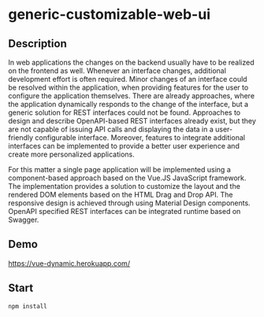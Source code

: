 # generic-customizable-web-ui

## Description

In web applications the changes on the backend usually have to be realized on the frontend as well. Whenever an interface changes, additional development effort is often required. Minor changes of an interface could be resolved within the application, when providing features for the user to configure the application themselves. There are already approaches, where the application dynamically responds to the change of the interface, but a generic solution for REST interfaces could not be found. Approaches to design and describe OpenAPI-based REST interfaces already exist, but they are not capable of issuing API calls and displaying the data in a user-friendly configurable interface. Moreover, features to integrate additional interfaces can be implemented to provide a better user experience and create more personalized applications.

For this matter a single page application will be implemented using a component-based approach based on the Vue.JS JavaScript framework. The implementation provides a solution to customize the layout and the rendered DOM elements based on the HTML Drag and Drop API. The responsive design is achieved through using Material Design components. OpenAPI specified REST interfaces can be integrated runtime based on Swagger.

## Demo

https://vue-dynamic.herokuapp.com/

## Start

```
npm install
```

